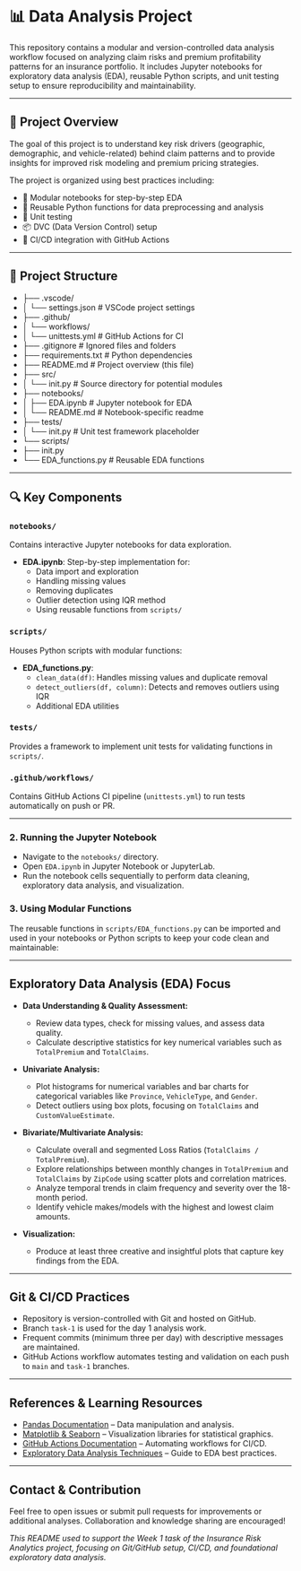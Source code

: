 # 📊 Data  Analysis Project

This repository contains a modular and version-controlled data analysis workflow focused on analyzing claim risks and premium profitability patterns for an insurance portfolio. It includes Jupyter notebooks for exploratory data analysis (EDA), reusable Python scripts, and unit testing setup to ensure reproducibility and maintainability.

---

## 🧭 Project Overview

The goal of this project is to understand key risk drivers (geographic, demographic, and vehicle-related) behind claim patterns and to provide insights for improved risk modeling and premium pricing strategies.

The project is organized using best practices including:
- 📓 Modular notebooks for step-by-step EDA
- 🧩 Reusable Python functions for data preprocessing and analysis
- 🧪 Unit testing
- 📦 DVC (Data Version Control) setup
- 🔄 CI/CD integration with GitHub Actions

---

## 📁 Project Structure

- ├── .vscode/
- │ └── settings.json # VSCode project settings
- ├── .github/
- │ └── workflows/
- │ └── unittests.yml # GitHub Actions for CI
- ├── .gitignore # Ignored files and folders
- ├── requirements.txt # Python dependencies
- ├── README.md # Project overview (this file)
- ├── src/
- │ └── init.py # Source directory for potential modules
- ├── notebooks/
- │ ├── EDA.ipynb # Jupyter notebook for EDA
- │ └── README.md # Notebook-specific readme
- ├── tests/
- │ └── init.py # Unit test framework placeholder
- └── scripts/
- ├── init.py
- └── EDA_functions.py # Reusable EDA functions


---

## 🔍 Key Components

### `notebooks/`
Contains interactive Jupyter notebooks for data exploration.  
- **EDA.ipynb**: Step-by-step implementation for:
  - Data import and exploration
  - Handling missing values
  - Removing duplicates
  - Outlier detection using IQR method
  - Using reusable functions from `scripts/`

### `scripts/`
Houses Python scripts with modular functions:
- **EDA_functions.py**:
  - `clean_data(df)`: Handles missing values and duplicate removal
  - `detect_outliers(df, column)`: Detects and removes outliers using IQR
  - Additional EDA utilities

### `tests/`
Provides a framework to implement unit tests for validating functions in `scripts/`.

### `.github/workflows/`
Contains GitHub Actions CI pipeline (`unittests.yml`) to run tests automatically on push or PR.

---

### 2. Running the Jupyter Notebook
- Navigate to the `notebooks/` directory.
- Open `EDA.ipynb` in Jupyter Notebook or JupyterLab.
- Run the notebook cells sequentially to perform data cleaning, exploratory data analysis, and visualization.

### 3. Using Modular Functions
The reusable functions in `scripts/EDA_functions.py` can be imported and used in your notebooks or Python scripts to keep your code clean and maintainable:


---

## Exploratory Data Analysis (EDA) Focus

- **Data Understanding & Quality Assessment:**  
  - Review data types, check for missing values, and assess data quality.  
  - Calculate descriptive statistics for key numerical variables such as `TotalPremium` and `TotalClaims`.

- **Univariate Analysis:**  
  - Plot histograms for numerical variables and bar charts for categorical variables like `Province`, `VehicleType`, and `Gender`.  
  - Detect outliers using box plots, focusing on `TotalClaims` and `CustomValueEstimate`.

- **Bivariate/Multivariate Analysis:**  
  - Calculate overall and segmented Loss Ratios (`TotalClaims / TotalPremium`).  
  - Explore relationships between monthly changes in `TotalPremium` and `TotalClaims` by `ZipCode` using scatter plots and correlation matrices.  
  - Analyze temporal trends in claim frequency and severity over the 18-month period.  
  - Identify vehicle makes/models with the highest and lowest claim amounts.

- **Visualization:**  
  - Produce at least three creative and insightful plots that capture key findings from the EDA.

---

## Git & CI/CD Practices

- Repository is version-controlled with Git and hosted on GitHub.  
- Branch `task-1` is used for the day 1 analysis work.  
- Frequent commits (minimum three per day) with descriptive messages are maintained.  
- GitHub Actions workflow automates testing and validation on each push to `main` and `task-1` branches.

---

## References & Learning Resources

- [Pandas Documentation](https://pandas.pydata.org/docs/) – Data manipulation and analysis.  
- [Matplotlib & Seaborn](https://seaborn.pydata.org/) – Visualization libraries for statistical graphics.  
- [GitHub Actions Documentation](https://docs.github.com/en/actions) – Automating workflows for CI/CD.  
- [Exploratory Data Analysis Techniques](https://www.datacamp.com/tutorial/exploratory-data-analysis-python) – Guide to EDA best practices.

---

## Contact & Contribution

Feel free to open issues or submit pull requests for improvements or additional analyses. Collaboration and knowledge sharing are encouraged!



*This README used to support the Week 1 task of the Insurance Risk Analytics project, focusing on Git/GitHub setup, CI/CD, and foundational exploratory data analysis.*

